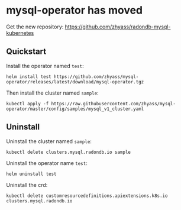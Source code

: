 # mysql-operator has moved

Get the new repository: https://github.com/zhyass/radondb-mysql-kubernetes

## Quickstart

Install the operator named `test`:

```shell
helm install test https://github.com/zhyass/mysql-operator/releases/latest/download/mysql-operator.tgz
```

Then install the cluster named `sample`:

```shell
kubectl apply -f https://raw.githubusercontent.com/zhyass/mysql-operator/master/config/samples/mysql_v1_cluster.yaml
```

## Uninstall

Uninstall the cluster named `sample`:

```shell
kubectl delete clusters.mysql.radondb.io sample
```

Uninstall the operator name `test`:

```shell
helm uninstall test
```

Uninstall the crd:

```shell
kubectl delete customresourcedefinitions.apiextensions.k8s.io clusters.mysql.radondb.io
```
